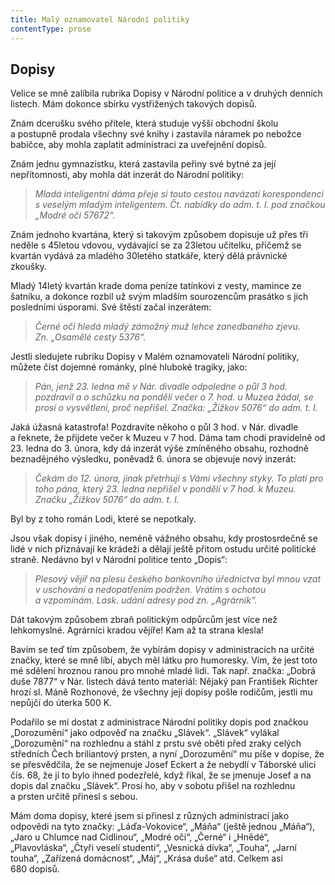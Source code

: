 ```yaml
---
title: Malý oznamovatel Národní politiky
contentType: prose
---
```


## Dopisy

Velice se mně zalíbila rubrika Dopisy v Národní politice a v druhých denních listech. Mám dokonce sbírku vystřižených takových dopisů.

Znám dcerušku svého přítele, která studuje vyšší obchodní školu a postupně prodala všechny své knihy i zastavila náramek po nebožce babičce, aby mohla zaplatit administraci za uveřejnění dopisů.

Znám jednu gymnazistku, která zastavila peřiny své bytné za její nepřítomnosti, aby mohla dát inzerát do Národní politiky:

> _Mladá inteligentní dáma přeje si touto cestou navázati kores­pondenci s veselým mladým inteligentem. Čt. nabídky do adm. t. l. pod značkou „Modré oči 57672“._

Znám jednoho kvartána, který si takovým způsobem dopisuje už přes tři neděle s 45letou vdovou, vydávající se za 23letou učitelku, přičemž se kvartán vydává za mladého 30letého statkáře, který dělá právnické zkoušky.

Mladý 14letý kvartán krade doma peníze tatínkovi z vesty, mamince ze šatníku, a dokonce rozbil už svým mladším sourozencům prasátko s jich posledními úsporami. Své štěstí začal inzerátem:

> _Černé oči hledá mladý zámožný muž lehce zanedbaného zjevu. Zn. „Osamělé cesty 5376“._

Jestli sledujete rubriku Dopisy v Malém oznamovateli Národní politiky, můžete číst dojemné románky, plné hluboké tragiky, jako:

> _Pán, jenž 23. ledna mě v Nár. divadle odpoledne o půl 3 hod. pozdravil a o schůzku na pondělí večer o 7. hod. u Muzea žádal, se prosí o vysvětlení, proč nepřišel. Značka: „Žižkov 5076“ do adm. t. l._

Jaká úžasná katastrofa! Pozdravíte někoho o půl 3 hod. v Nár. divadle a řeknete, že přijdete večer k Muzeu v 7 hod. Dáma tam chodí pravidelně od 23. ledna do 3. února, kdy dá inzerát výše zmíněného obsahu, rozhodně beznadějného výsledku, poněvadž 6. února se objevuje nový inzerát:

> _Čekám do 12. února, jinak přetrhuji s Vámi všechny styky. To platí pro toho pána, který 23. ledna nepřišel v pondělí v 7 hod. k Muzeu. Značku „Žižkov 5076“ do adm. t. l._

Byl by z toho román Lodi, které se nepotkaly.

Jsou však dopisy i jiného, neméně vážného obsahu, kdy prostosrdečně se lidé v nich přiznávají ke krádeži a dělají ještě přitom ostudu určité politické straně. Nedávno byl v Národní politice tento „Dopis“:

> _Plesový vějíř na plesu českého bankovního úřednictva byl mnou vzat v uschování a nedopatřením podržen. Vrátím s ochotou a vzpomínám. Lask. udání adresy pod zn. „Agrárník“._

Dát takovým způsobem zbraň politickým odpůrcům jest více než lehkomyslné. Agrárníci kradou vějíře! Kam až ta strana klesla!

Bavím se teď tím způsobem, že vybírám dopisy v administracích na určité značky, které se mně líbí, abych měl látku pro humoresky. Vím, že jest toto mé sdělení hroznou ranou pro mnohé mladé lidi. Tak např. značka: „Dobrá duše 7877“ v Nár. listech dává tento materiál: Nějaký pan František Richter hrozí sl. Máně Rozhonové, že všechny její dopisy pošle rodičům, jestli mu nepůjčí do úterka 500 K.

Podařilo se mi dostat z administrace Národní politiky dopis pod značkou „Dorozumění“ jako odpověď na značku „Slávek“. „Slávek“ vylákal „Dorozumění“ na rozhlednu a stáhl z prstu své oběti před zraky celých středních Čech briliantový prsten, a nyní „Dorozumění“ mu píše v dopise, že se přesvědčila, že se nejmenuje Josef Eckert a že nebydlí v Táborské ulici čís. 68, že jí to bylo ihned podezřelé, když říkal, že se jmenuje Josef a na dopis dal značku „Slávek“. Prosí ho, aby v sobotu přišel na rozhlednu a prsten určitě přinesl s sebou.

Mám doma dopisy, které jsem si přinesl z různých administrací jako odpovědi na tyto značky: „Láďa-Vokovice“, „Máňa“ (ještě jednou „Máňa“), „Jaro u Chlumce nad Cidlinou“, „Modré oči“, „Černé“ i „Hnědé“, „Plavovláska“, „Čtyři veselí studenti“, „Vesnická dívka“, „Touha“, „Jarní touha“, „Zařízená domácnost“, „Máj“, „Krása duše“ atd. Celkem asi 680 dopisů.
